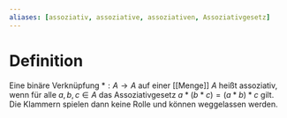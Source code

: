 ```yaml
---
aliases: [assoziativ, assoziative, assoziativen, Assoziativgesetz]
---
```

# Definition
Eine binäre Verknüpfung $*: A\to A$ auf einer [[Menge]] $A$ heißt assoziativ, wenn für alle $a, b, c \in A$ das Assoziativgesetz
		$a*(b*c) = (a*b)*c$
gilt. Die Klammern spielen dann keine Rolle und können weggelassen werden.
